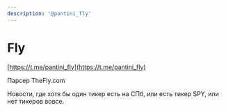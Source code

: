```yaml
---
description: '@pantini_fly'
---
```


# Fly

[https://t.me/pantini_fly](https://t.me/pantini_fly)

Парсер TheFly.com

Новости, где хотя бы один тикер есть на СПб, или есть тикер SPY, или нет тикеров вовсе.
